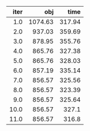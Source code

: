 |   iter |       obj |     time |
| ------:| ---------:| --------:|
|  $1.0$ | $1074.63$ | $317.94$ |
|  $2.0$ |  $937.03$ | $359.69$ |
|  $3.0$ |  $878.95$ | $355.76$ |
|  $4.0$ |  $865.76$ | $327.38$ |
|  $5.0$ |  $865.76$ | $328.03$ |
|  $6.0$ |  $857.19$ | $335.14$ |
|  $7.0$ |  $856.57$ | $325.56$ |
|  $8.0$ |  $856.57$ | $323.39$ |
|  $9.0$ |  $856.57$ | $325.64$ |
| $10.0$ |  $856.57$ |  $327.1$ |
| $11.0$ |  $856.57$ |  $316.8$ |

